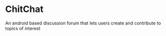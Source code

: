 # ChitChat
An android based discussion forum that lets users create and contribute to topics of interest
